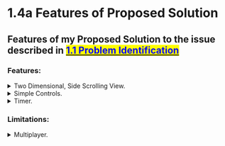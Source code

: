 # 1.4a Features of Proposed Solution

## Features of my Proposed Solution to the issue described in [<mark style="color:blue;">1.1 Problem Identification</mark>](1.1-problem-identification.md)

### Features:

<details>

<summary>Two Dimensional, Side Scrolling View.</summary>

The game which I would like to develop will be a 2D platform, side scroller. This is due to the fact that 2D games provide the players with a unique perspective of the events and also, it doesn't require any powerful hardware to run.

![](<../.gitbook/assets/image (1).png>)

[<mark style="color:blue;">(</mark>_<mark style="color:blue;">Sonic the Hedgehog Classic</mark>_<mark style="color:blue;">, n.d.)</mark>](../reference-page.md)

</details>

<details>

<summary>Simple Controls.</summary>

I will definitely include rather basic game controls to allow younger audiences to grasp the game with ease. However, the game will get harder over time so therefore, it should not be too easy to complete and still allow a unique experience for older players.

</details>

<details>

<summary>Timer.</summary>

I have decided that I will be including a timer in my game. This will help me to create a more competitive atmosphere while playing and further allow players to contend with friends and other gamers.

</details>

### Limitations:

<details>

<summary>Multiplayer.</summary>

I believe that including a multiplayer aspect to my game would be too complicated and take a significantly greater amount of time to implement. I would like to keep it simple and single player, similar to Sonic and Celeste.

</details>
